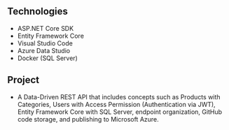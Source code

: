 ## Technologies
*   ASP.NET Core SDK
*   Entity Framework Core
*   Visual Studio Code
*   Azure Data Studio
*   Docker (SQL Server)

## Project
*   A Data-Driven REST API that includes concepts such as Products with Categories, Users with Access Permission (Authentication via JWT), Entity Framework Core with SQL Server, endpoint organization, GitHub code storage, and publishing to Microsoft Azure.